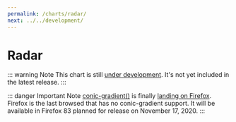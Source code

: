 ```yaml
---
permalink: /charts/radar/
next: ../../development/
---
```


# Radar <Badge type="warning" vertical="top" text="Under Development" />

::: warning Note
This chart is still [under development](/development/roadmap/). It's not yet included in the latest release.
:::

::: danger Important Note
[conic-gradient()](https://developer.mozilla.org/en-US/docs/Web/CSS/conic-gradient) is finally [landing on Firefox](https://bugzilla.mozilla.org/show_bug.cgi?id=1632351). Firefox is the last browsed that has no conic-gradient support. It will be available in Firefox 83 planned for release on November 17, 2020.
:::
